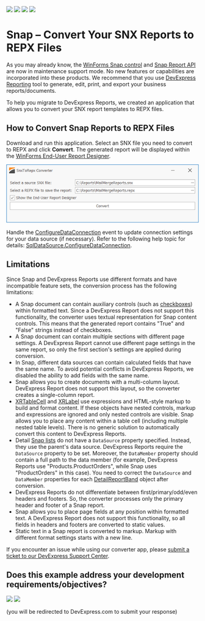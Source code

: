 <!-- default badges list -->
![](https://img.shields.io/endpoint?url=https://codecentral.devexpress.com/api/v1/VersionRange/491023724/21.2.7%2B)
[![](https://img.shields.io/badge/Open_in_DevExpress_Support_Center-FF7200?style=flat-square&logo=DevExpress&logoColor=white)](https://supportcenter.devexpress.com/ticket/details/T1088492)
[![](https://img.shields.io/badge/📖_How_to_use_DevExpress_Examples-e9f6fc?style=flat-square)](https://docs.devexpress.com/GeneralInformation/403183)
[![](https://img.shields.io/badge/💬_Leave_Feedback-feecdd?style=flat-square)](#does-this-example-address-your-development-requirementsobjectives)
<!-- default badges end -->
# Snap – Convert Your SNX Reports to REPX Files

As you may already know, the [WinForms Snap control](https://docs.devexpress.com/WindowsForms/11373/controls-and-libraries/snap) and [Snap Report API](https://docs.devexpress.com/OfficeFileAPI/15188/snap-report-api) are now in maintenance support mode. No new features or capabilities are incorporated into these products. We recommend that you use [DevExpress Reporting](https://docs.devexpress.com/XtraReports/2162/reporting) tool to generate, edit, print, and export your business reports/documents.

To help you migrate to DevExpress Reports, we created an application that allows you to convert your SNX report templates to REPX files.

## How to Convert Snap Reports to REPX Files

Download and run this application. Select an SNX file you need to convert to REPX and click **Convert**. The generated report will be displayed within the [WinForms End-User Report Designer](https://docs.devexpress.com/XtraReports/8546/winforms-reporting/end-user-report-designer-for-winforms/gui/end-user-report-designer-with-a-ribbon-toolbar). 

![Snap - SNX to REPX Converter](./images/snap-report-converter.png)

Handle the [ConfigureDataConnection](https://github.com/DevExpress-Examples/snap-convert-snx-to-repx/blob/21.2.7%2B/CS/SnxToRepx/MainForm.cs#L62) event to update connection settings for your data source (if necessary). Refer to the following help topic for details: [SqlDataSource.ConfigureDataConnection](https://docs.devexpress.com/CoreLibraries/DevExpress.DataAccess.Sql.SqlDataSource.ConfigureDataConnection).

## Limitations

Since Snap and DevExpress Reports use different formats and have incompatible feature sets, the conversion process has the following limitations:

* A Snap document can contain auxiliary controls (such as [checkboxes](https://docs.devexpress.com/WindowsForms/14803/controls-and-libraries/snap/graphical-user-interface/data-visualization-tools/check-box)) within formatted text. Since a DevExpress Report does not support this functionality, the converter uses textual representation for Snap content controls. This means that the generated report contains "True" and "False" strings instead of checkboxes.
* A Snap document can contain multiple sections with different page settings. A DevExpress Report cannot use different page settings in the same report, so only the first section's settings are applied during conversion.
* In Snap, different data sources can contain calculated fields that have the same name. To avoid potential conflicts in DevExpress Reports, we disabled the ability to add fields with the same name.
* Snap allows you to create documents with a multi-column layout. DevExpress Report does not support this layout, so the converter creates a single-column report.
* [XRTableCell](https://docs.devexpress.com/XtraReports/DevExpress.XtraReports.UI.XRTableCell) and [XRLabel](https://docs.devexpress.com/XtraReports/DevExpress.XtraReports.UI.XRLabel) use expressions and HTML-style markup to build and format content. If these objects have nested controls, markup and expressions are ignored and only nested controls are visible. Snap allows you to place any content within a table cell (including multiple nested table levels). There is no generic solution to automatically convert this content to DevExpress Reports.
* Detail [Snap lists](https://docs.devexpress.com/WindowsForms/DevExpress.Snap.Core.API.SnapList) do not have a `DataSource` property specified. Instead, they use the parent's data source. DevExpress Reports require the `DataSource` property to be set. Moreover, the `DataMember` property should contain a full path to the data member (for example, DevExpress Reports use "Products.ProductOrders", while Snap uses "ProductOrders" in this case). You need to correct the `DataSource` and `DataMember` properties for each [DetailReportBand](https://docs.devexpress.com/XtraReports/DevExpress.XtraReports.UI.DetailReportBand) object after conversion.
* DevExpress Reports do not differentiate between first/primary/odd/even headers and footers. So, the converter processes only the primary header and footer of a Snap report.
* Snap allows you to place page fields at any position within formatted text. A DevExpress Report does not support this functionality, so all fields in headers and footers are converted to static values.
* Static text in a Snap report is converted to markup. Markup with different format settings starts with a new line.

If you encounter an issue while using our converter app, please [submit a ticket to our DevExpress Support Center](https://supportcenter.devexpress.com/ticket/create).
<!-- feedback -->
## Does this example address your development requirements/objectives?

[<img src="https://www.devexpress.com/support/examples/i/yes-button.svg"/>](https://www.devexpress.com/support/examples/survey.xml?utm_source=github&utm_campaign=snap-convert-snx-to-repx&~~~was_helpful=yes) [<img src="https://www.devexpress.com/support/examples/i/no-button.svg"/>](https://www.devexpress.com/support/examples/survey.xml?utm_source=github&utm_campaign=snap-convert-snx-to-repx&~~~was_helpful=no)

(you will be redirected to DevExpress.com to submit your response)
<!-- feedback end -->
